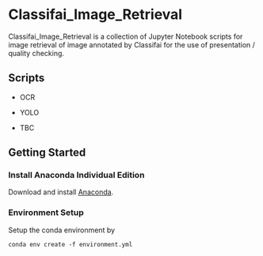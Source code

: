 # Classifai_Image_Retrieval

Classifai_Image_Retrieval is a collection of Jupyter Notebook scripts for image retrieval of image annotated by Classifai for the use of presentation / quality checking.

## Scripts

- OCR
- YOLO


- TBC

## Getting Started
### Install Anaconda Individual Edition

Download and install [Anaconda](https://www.anaconda.com/products/individual).

### Environment Setup

Setup the conda environment by

```
conda env create -f environment.yml
```
